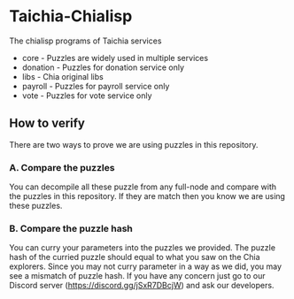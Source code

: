 # Taichia-Chialisp

The chialisp programs of Taichia services

- core - Puzzles are widely used in multiple services
- donation - Puzzles for donation service only
- libs - Chia original libs
- payroll - Puzzles for payroll service only
- vote - Puzzles for vote service only


## How to verify
There are two ways to prove we are using puzzles in this repository.

### A. Compare the puzzles
You can decompile all these puzzle from any full-node and compare with the puzzles in this repository. If they are match then you know we are using these puzzles.

### B. Compare the puzzle hash
You can curry your parameters into the puzzles we provided. The puzzle hash of the curried puzzle should equal to what you saw on the Chia explorers.
Since you may not curry parameter in a way as we did, you may see a mismatch of puzzle hash. If you have any concern just go to our Discord server (https://discord.gg/jSxR7DBcjW) and ask our developers.


